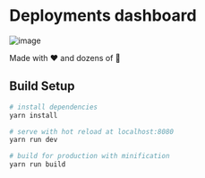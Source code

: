 # Deployments dashboard

![image](https://user-images.githubusercontent.com/203249/41007702-6001c5ea-6927-11e8-9aca-ea2de92c0071.png)

Made with ❤️ and dozens of 🤬

## Build Setup

``` bash
# install dependencies
yarn install

# serve with hot reload at localhost:8080
yarn run dev

# build for production with minification
yarn run build
```

